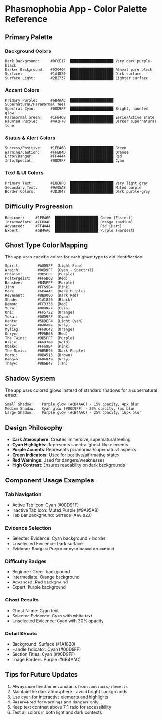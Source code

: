 # Phasmophobia App - Color Palette Reference

## Primary Palette

### Background Colors
```
Dark Background:     #0F0E17  ████████████████████ Very dark purple-black
Darker Background:   #050404  ████████████████████ Almost pure black
Surface:             #1A1820  ████████████████████ Dark surface
Surface Light:       #2B2737  ████████████████████ Lighter surface
```

### Accent Colors
```
Primary Purple:      #6B4AAC  ████████████████████ Supernatural/Paranormal feel
Spectral Cyan:       #00D9FF  ████████████████████ Bright, haunted glow
Paranormal Green:    #1FB46B  ████████████████████ Eerie/Active state
Haunted Purple:      #4A3F78  ████████████████████ Darker supernatural tone
```

### Status & Alert Colors
```
Success/Positive:    #1FB46B  ████████████████████ Green
Warning/Caution:     #FFB84D  ████████████████████ Orange
Error/Danger:        #FF4444  ████████████████████ Red
Info/Special:        #00D9FF  ████████████████████ Cyan
```

### Text & UI Colors
```
Primary Text:        #E8E8F0  ████████████████████ Very light gray
Secondary Text:      #9A95A8  ████████████████████ Muted purple
Border Colors:       #3D3847  ████████████████████ Dark purple-gray
```

## Difficulty Progression

```
Beginner:     #1FB46B  ████████████████████ Green (Easiest)
Intermediate: #FFB84D  ████████████████████ Orange (Medium)
Advanced:     #FF4444  ████████████████████ Red (Hard)
Expert:       #6B4AAC  ████████████████████ Purple (Hardest)
```

## Ghost Type Color Mapping

The app uses specific colors for each ghost type to aid identification:

```
Spirit:        #A8D5FF  (Light Blue)
Wraith:        #00D9FF  (Cyan - Spectral)
Phantom:       #9B5FFF  (Purple)
Poltergeist:   #FF6B6B  (Red)
Banshee:       #B45FFF  (Purple)
Jinn:          #FF69B4  (Pink)
Mare:          #6B4AAC  (Dark Purple)
Revenant:      #8B0000  (Dark Red)
Shade:         #1A1820  (Black)
Demon:         #FF3333  (Red)
Yurei:         #00D9FF  (Cyan)
Oni:           #FF5722  (Orange)
Yokai:         #00D9FF  (Cyan)
Hantu:         #5DDEF4  (Light Cyan)
Goryo:         #8A8A9E  (Gray)
Myling:        #FF8C42  (Orange)
Onryo:         #FF6B6B  (Red)
The Twins:     #9B5FFF  (Purple)
Raiju:         #FFD700  (Gold)
Obake:         #FF69B4  (Pink)
The Mimic:     #6B5B95  (Dark Purple)
Moroi:         #8B4513  (Brown)
Deogen:        #A9A9A9  (Gray)
Thaye:         #8B6B47  (Tan)
```

## Shadow System

The app uses colored glows instead of standard shadows for a supernatural effect:

```
Small Shadow:    Purple glow (#6B4AAC) - 15% opacity, 4px blur
Medium Shadow:   Cyan glow (#00D9FF) - 20% opacity, 8px blur
Large Shadow:    Purple glow (#6B4AAC) - 25% opacity, 16px blur
```

## Design Philosophy

- **Dark Atmosphere**: Creates immersive, supernatural feeling
- **Cyan Highlights**: Represents spectral/ghost-like elements
- **Purple Accents**: Represents paranormal/supernatural aspects
- **Green Indicators**: Used for positive/affirmative states
- **Red Warnings**: Used for dangers/weaknesses
- **High Contrast**: Ensures readability on dark backgrounds

## Component Usage Examples

### Tab Navigation
- Active Tab Icon: Cyan (#00D9FF)
- Inactive Tab Icon: Muted Purple (#9A95A8)
- Tab Bar Background: Surface (#1A1820)

### Evidence Selection
- Selected Evidence: Cyan background + border
- Unselected Evidence: Dark surface
- Evidence Badges: Purple or cyan based on context

### Difficulty Badges
- Beginner: Green background
- Intermediate: Orange background
- Advanced: Red background
- Expert: Purple background

### Ghost Results
- Ghost Name: Cyan text
- Selected Evidence: Cyan with white text
- Unselected Evidence: Cyan with 30% opacity

### Detail Sheets
- Background: Surface (#1A1820)
- Handle Indicator: Cyan (#00D9FF)
- Section Titles: Cyan (#00D9FF)
- Image Borders: Purple (#6B4AAC)

## Tips for Future Updates

1. Always use the theme constants from `constants/theme.ts`
2. Maintain the dark atmosphere - avoid bright backgrounds
3. Use cyan for interactive elements and highlights
4. Reserve red for warnings and dangers only
5. Keep text contrast above 7:1 ratio for accessibility
6. Test all colors in both light and dark contexts
